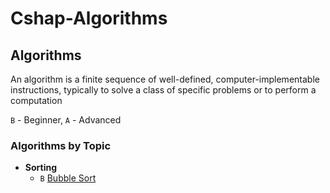 # Cshap-Algorithms


## Algorithms

An algorithm is a finite sequence of well-defined, computer-implementable instructions, typically to solve a class of specific problems or to perform a computation

`B` - Beginner, `A` - Advanced

### Algorithms by Topic

* **Sorting**
  * `B` [Bubble Sort](https://github.com/NimaPoshtiban/Cshap-Algorithms/tree/master/Algorithms/Sorting%20Algorithms/Bubble%20Sort)
